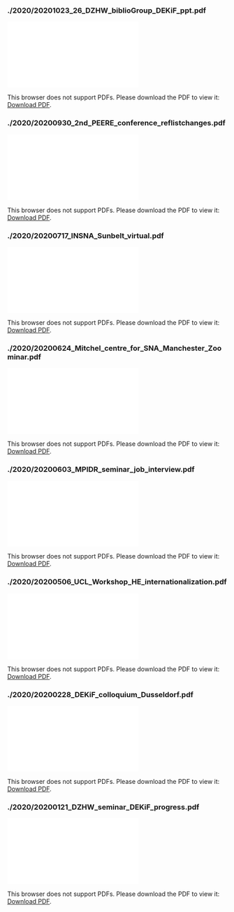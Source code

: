 
### ./2020/20201023_26_DZHW_biblioGroup_DEKiF_ppt.pdf

<object data="./2020/20201023_26_DZHW_biblioGroup_DEKiF_ppt.pdf" type="application/pdf" width="500px" height="500px">
    <embed src="./2020/20201023_26_DZHW_biblioGroup_DEKiF_ppt.pdf">
        <p>This browser does not support PDFs. Please download the PDF to view it: <a href="./2020/20201023_26_DZHW_biblioGroup_DEKiF_ppt.pdf">Download PDF</a>.</p>
    </embed>
</object>

### ./2020/20200930_2nd_PEERE_conference_reflistchanges.pdf

<object data="./2020/20200930_2nd_PEERE_conference_reflistchanges.pdf" type="application/pdf" width="500px" height="500px">
    <embed src="./2020/20200930_2nd_PEERE_conference_reflistchanges.pdf">
        <p>This browser does not support PDFs. Please download the PDF to view it: <a href="./2020/20200930_2nd_PEERE_conference_reflistchanges.pdf">Download PDF</a>.</p>
    </embed>
</object>

### ./2020/20200717_INSNA_Sunbelt_virtual.pdf

<object data="./2020/20200717_INSNA_Sunbelt_virtual.pdf" type="application/pdf" width="500px" height="500px">
    <embed src="./2020/20200717_INSNA_Sunbelt_virtual.pdf">
        <p>This browser does not support PDFs. Please download the PDF to view it: <a href="./2020/20200717_INSNA_Sunbelt_virtual.pdf">Download PDF</a>.</p>
    </embed>
</object>

### ./2020/20200624_Mitchel_centre_for_SNA_Manchester_Zoominar.pdf

<object data="./2020/20200624_Mitchel_centre_for_SNA_Manchester_Zoominar.pdf" type="application/pdf" width="500px" height="500px">
    <embed src="./2020/20200624_Mitchel_centre_for_SNA_Manchester_Zoominar.pdf">
        <p>This browser does not support PDFs. Please download the PDF to view it: <a href="./2020/20200624_Mitchel_centre_for_SNA_Manchester_Zoominar.pdf">Download PDF</a>.</p>
    </embed>
</object>

### ./2020/20200603_MPIDR_seminar_job_interview.pdf

<object data="./2020/20200603_MPIDR_seminar_job_interview.pdf" type="application/pdf" width="500px" height="500px">
    <embed src="./2020/20200603_MPIDR_seminar_job_interview.pdf">
        <p>This browser does not support PDFs. Please download the PDF to view it: <a href="./2020/20200603_MPIDR_seminar_job_interview.pdf">Download PDF</a>.</p>
    </embed>
</object>

### ./2020/20200506_UCL_Workshop_HE_internationalization.pdf

<object data="./2020/20200506_UCL_Workshop_HE_internationalization.pdf" type="application/pdf" width="500px" height="500px">
    <embed src="./2020/20200506_UCL_Workshop_HE_internationalization.pdf">
        <p>This browser does not support PDFs. Please download the PDF to view it: <a href="./2020/20200506_UCL_Workshop_HE_internationalization.pdf">Download PDF</a>.</p>
    </embed>
</object>

### ./2020/20200228_DEKiF_colloquium_Dusseldorf.pdf

<object data="./2020/20200228_DEKiF_colloquium_Dusseldorf.pdf" type="application/pdf" width="500px" height="500px">
    <embed src="./2020/20200228_DEKiF_colloquium_Dusseldorf.pdf">
        <p>This browser does not support PDFs. Please download the PDF to view it: <a href="./2020/20200228_DEKiF_colloquium_Dusseldorf.pdf">Download PDF</a>.</p>
    </embed>
</object>

### ./2020/20200121_DZHW_seminar_DEKiF_progress.pdf

<object data="./2020/20200121_DZHW_seminar_DEKiF_progress.pdf" type="application/pdf" width="500px" height="500px">
    <embed src="./2020/20200121_DZHW_seminar_DEKiF_progress.pdf">
        <p>This browser does not support PDFs. Please download the PDF to view it: <a href="./2020/20200121_DZHW_seminar_DEKiF_progress.pdf">Download PDF</a>.</p>
    </embed>
</object>
